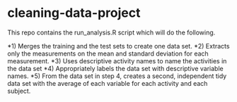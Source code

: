 # cleaning-data-project

This repo contains the run_analysis.R script which will do the following.

*1) Merges the training and the test sets to create one data set.
*2) Extracts only the measurements on the mean and standard deviation for each measurement.
*3) Uses descriptive activity names to name the activities in the data set
*4) Appropriately labels the data set with descriptive variable names.
*5) From the data set in step 4, creates a second, independent tidy data set with the average of each variable for each activity and each subject.
